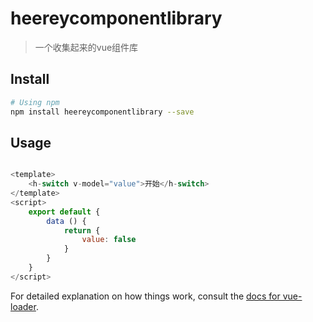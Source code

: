 # heereycomponentlibrary

> 一个收集起来的vue组件库

## Install

``` bash
# Using npm
npm install heereycomponentlibrary --save
```
## Usage
```javascript

<template>
    <h-switch v-model="value">开始</h-switch>
</template>
<script>
    export default {
        data () {
            return {
                value: false
            }
        }
    }
</script>

```



For detailed explanation on how things work, consult the [docs for vue-loader](http://vuejs.github.io/vue-loader).
